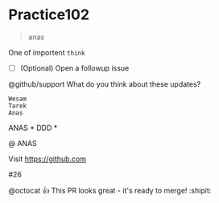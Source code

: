 # Practice102
> anas

One of importent `think`

- [ ] \(Optional) Open a followup issue

@github/support What do you think about these updates?

````
Wesam
Tarek 
Anas
````
ANAS   \* DDD \*

@ ANAS


Visit https://github.com


#26





@octocat :+1: This PR looks great - it's ready to merge! :shipit:
